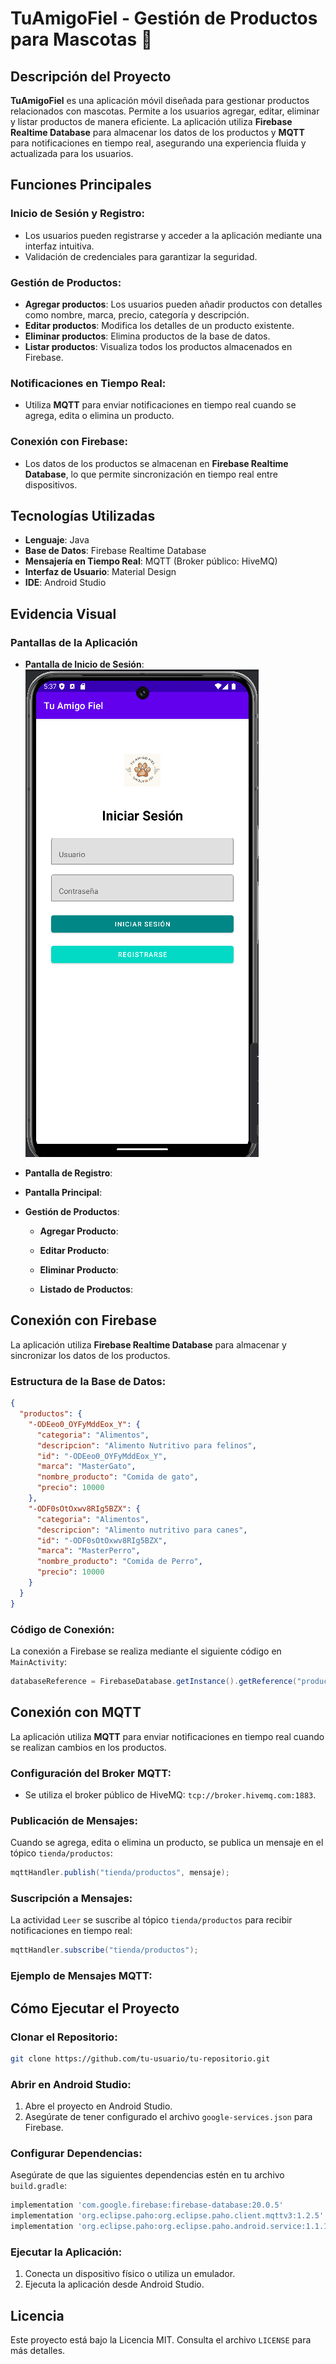 # TuAmigoFiel - Gestión de Productos para Mascotas 🚀

## Descripción del Proyecto
**TuAmigoFiel** es una aplicación móvil diseñada para gestionar productos relacionados con mascotas. Permite a los usuarios agregar, editar, eliminar y listar productos de manera eficiente. La aplicación utiliza **Firebase Realtime Database** para almacenar los datos de los productos y **MQTT** para notificaciones en tiempo real, asegurando una experiencia fluida y actualizada para los usuarios.

## Funciones Principales

### Inicio de Sesión y Registro:
- Los usuarios pueden registrarse y acceder a la aplicación mediante una interfaz intuitiva.
- Validación de credenciales para garantizar la seguridad.

### Gestión de Productos:
- **Agregar productos**: Los usuarios pueden añadir productos con detalles como nombre, marca, precio, categoría y descripción.
- **Editar productos**: Modifica los detalles de un producto existente.
- **Eliminar productos**: Elimina productos de la base de datos.
- **Listar productos**: Visualiza todos los productos almacenados en Firebase.

### Notificaciones en Tiempo Real:
- Utiliza **MQTT** para enviar notificaciones en tiempo real cuando se agrega, edita o elimina un producto.

### Conexión con Firebase:
- Los datos de los productos se almacenan en **Firebase Realtime Database**, lo que permite sincronización en tiempo real entre dispositivos.

## Tecnologías Utilizadas
- **Lenguaje**: Java
- **Base de Datos**: Firebase Realtime Database
- **Mensajería en Tiempo Real**: MQTT (Broker público: HiveMQ)
- **Interfaz de Usuario**: Material Design
- **IDE**: Android Studio

## Evidencia Visual

### Pantallas de la Aplicación
- **Pantalla de Inicio de Sesión**:
 ![Pantalla de Inicio de Sesión](https://github.com/ValentinMxC0de/TuAmigoFielApp/blob/main/iniciar_secion.png)

- **Pantalla de Registro**:
  

- **Pantalla Principal**:
  

- **Gestión de Productos**:
  - **Agregar Producto**:
    
  - **Editar Producto**:
    
  - **Eliminar Producto**:
    
  - **Listado de Productos**:
    

## Conexión con Firebase

La aplicación utiliza **Firebase Realtime Database** para almacenar y sincronizar los datos de los productos.

### Estructura de la Base de Datos:
```json
{
  "productos": {
    "-ODEeo0_OYFyMddEox_Y": {
      "categoria": "Alimentos",
      "descripcion": "Alimento Nutritivo para felinos",
      "id": "-ODEeo0_OYFyMddEox_Y",
      "marca": "MasterGato",
      "nombre_producto": "Comida de gato",
      "precio": 10000
    },
    "-ODF0sOtOxwv8RIg5BZX": {
      "categoria": "Alimentos",
      "descripcion": "Alimento nutritivo para canes",
      "id": "-ODF0sOtOxwv8RIg5BZX",
      "marca": "MasterPerro",
      "nombre_producto": "Comida de Perro",
      "precio": 10000
    }
  }
}
```

### Código de Conexión:
La conexión a Firebase se realiza mediante el siguiente código en `MainActivity`:
```java
databaseReference = FirebaseDatabase.getInstance().getReference("productos");
```

## Conexión con MQTT

La aplicación utiliza **MQTT** para enviar notificaciones en tiempo real cuando se realizan cambios en los productos.

### Configuración del Broker MQTT:
- Se utiliza el broker público de HiveMQ: `tcp://broker.hivemq.com:1883`.

### Publicación de Mensajes:
Cuando se agrega, edita o elimina un producto, se publica un mensaje en el tópico `tienda/productos`:
```java
mqttHandler.publish("tienda/productos", mensaje);
```

### Suscripción a Mensajes:
La actividad `Leer` se suscribe al tópico `tienda/productos` para recibir notificaciones en tiempo real:
```java
mqttHandler.subscribe("tienda/productos");
```

### Ejemplo de Mensajes MQTT:


## Cómo Ejecutar el Proyecto

### Clonar el Repositorio:
```bash
git clone https://github.com/tu-usuario/tu-repositorio.git
```

### Abrir en Android Studio:
1. Abre el proyecto en Android Studio.
2. Asegúrate de tener configurado el archivo `google-services.json` para Firebase.

### Configurar Dependencias:
Asegúrate de que las siguientes dependencias estén en tu archivo `build.gradle`:
```gradle
implementation 'com.google.firebase:firebase-database:20.0.5'
implementation 'org.eclipse.paho:org.eclipse.paho.client.mqttv3:1.2.5'
implementation 'org.eclipse.paho:org.eclipse.paho.android.service:1.1.1'
```

### Ejecutar la Aplicación:
1. Conecta un dispositivo físico o utiliza un emulador.
2. Ejecuta la aplicación desde Android Studio.

## Licencia
Este proyecto está bajo la Licencia MIT. Consulta el archivo `LICENSE` para más detalles.
